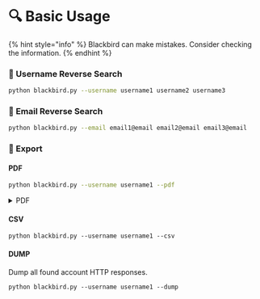 # 🔍 Basic Usage

{% hint style="info" %}
Blackbird can make mistakes. Consider checking the information.
{% endhint %}

### 👤 Username Reverse Search

```bash
python blackbird.py --username username1 username2 username3
```

### 📧 Email Reverse Search

```bash
python blackbird.py --email email1@email email2@email email3@email
```

### 📁 Export

#### PDF

```bash
python blackbird.py --username username1 --pdf
```

<details>

<summary>PDF</summary>



</details>

#### CSV

```
python blackbird.py --username username1 --csv
```

#### DUMP

Dump all found account HTTP responses.

```
python blackbird.py --username username1 --dump
```
